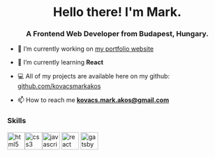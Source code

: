 <h1 align="center">Hello there! I'm Mark.</h1>
<h3 align="center">A Frontend Web Developer from Budapest, Hungary.</h3>

- 🔭 I’m currently working on [my portfolio website](https://github.com/kovacsmarkakos/markkovacs.com)

- 🌱 I’m currently learning **React**

- 💻 All of my projects are available here on my github: [github.com/kovacsmarkakos](https://github.com/kovacsmarkakos)

- 📫 How to reach me **kovacs.mark.akos@gmail.com**

<h3 align="left">Skills</h3>
<p align="left"><img src="https://devicons.github.io/devicon/devicon.git/icons/html5/html5-original-wordmark.svg" alt="html5" width="40" height="40"/><img src="https://devicons.github.io/devicon/devicon.git/icons/css3/css3-original-wordmark.svg" alt="css3" width="40" height="40"/><img src="https://devicons.github.io/devicon/devicon.git/icons/javascript/javascript-original.svg" alt="javascript" width="40" height="40"/> <img src="https://devicons.github.io/devicon/devicon.git/icons/react/react-original-wordmark.svg" alt="react" width="40" height="40"/>
<img src="https://www.vectorlogo.zone/logos/gatsbyjs/gatsbyjs-icon.svg" alt="gatsby" width="40" height="40"/>
</p>
